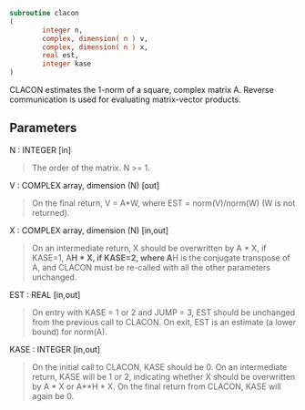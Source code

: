 ```fortran
subroutine clacon
(
        integer n,
        complex, dimension( n ) v,
        complex, dimension( n ) x,
        real est,
        integer kase
)
```

CLACON estimates the 1-norm of a square, complex matrix A.
Reverse communication is used for evaluating matrix-vector products.

## Parameters
N : INTEGER [in]
> The order of the matrix.  N >= 1.

V : COMPLEX array, dimension (N) [out]
> On the final return, V = A*W,  where  EST = norm(V)/norm(W)
> (W is not returned).

X : COMPLEX array, dimension (N) [in,out]
> On an intermediate return, X should be overwritten by
> A * X,   if KASE=1,
> A**H * X,  if KASE=2,
> where A**H is the conjugate transpose of A, and CLACON must be
> re-called with all the other parameters unchanged.

EST : REAL [in,out]
> On entry with KASE = 1 or 2 and JUMP = 3, EST should be
> unchanged from the previous call to CLACON.
> On exit, EST is an estimate (a lower bound) for norm(A).

KASE : INTEGER [in,out]
> On the initial call to CLACON, KASE should be 0.
> On an intermediate return, KASE will be 1 or 2, indicating
> whether X should be overwritten by A * X  or A**H * X.
> On the final return from CLACON, KASE will again be 0.
